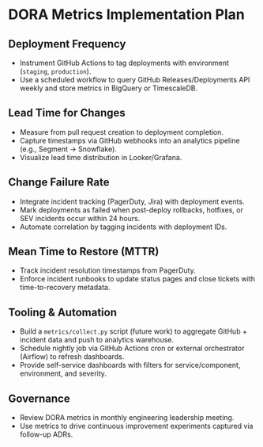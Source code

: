 # DORA Metrics Implementation Plan

## Deployment Frequency
- Instrument GitHub Actions to tag deployments with environment (`staging`, `production`).
- Use a scheduled workflow to query GitHub Releases/Deployments API weekly and store metrics in BigQuery or TimescaleDB.

## Lead Time for Changes
- Measure from pull request creation to deployment completion.
- Capture timestamps via GitHub webhooks into an analytics pipeline (e.g., Segment -> Snowflake).
- Visualize lead time distribution in Looker/Grafana.

## Change Failure Rate
- Integrate incident tracking (PagerDuty, Jira) with deployment events.
- Mark deployments as failed when post-deploy rollbacks, hotfixes, or SEV incidents occur within 24 hours.
- Automate correlation by tagging incidents with deployment IDs.

## Mean Time to Restore (MTTR)
- Track incident resolution timestamps from PagerDuty.
- Enforce incident runbooks to update status pages and close tickets with time-to-recovery metadata.

## Tooling & Automation
- Build a `metrics/collect.py` script (future work) to aggregate GitHub + incident data and push to analytics warehouse.
- Schedule nightly job via GitHub Actions cron or external orchestrator (Airflow) to refresh dashboards.
- Provide self-service dashboards with filters for service/component, environment, and severity.

## Governance
- Review DORA metrics in monthly engineering leadership meeting.
- Use metrics to drive continuous improvement experiments captured via follow-up ADRs.
